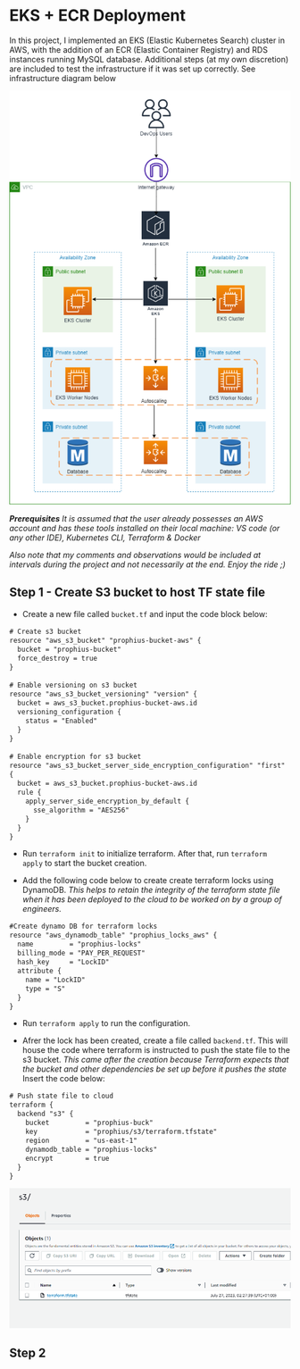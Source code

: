 # EKS + ECR Deployment

In this project, I implemented an EKS (Elastic Kubernetes Search) cluster in AWS, with the addition of an ECR (Elastic Container Registry) and RDS instances running MySQL database. Additional steps (at my own discretion) are included to test the infrastructure if it was set up correctly. See infrastructure diagram below 

![AWS Infrastructure](images/prophiusinfra.png)

***Prerequisites***
*It is assumed that the user already possesses an AWS account and has these tools installed on their local machine: VS code (or any other IDE), Kubernetes CLI, Terraform & Docker*

*Also note that my comments and observations would be included at intervals during the project and not necessarily at the end. Enjoy the ride ;)*

**Step 1 - Create S3 bucket to host TF state file**
---

- Create a new file called `bucket.tf` and input the code block below:

```
# Create s3 bucket
resource "aws_s3_bucket" "prophius-bucket-aws" {
  bucket = "prophius-bucket"
  force_destroy = true
}

# Enable versioning on s3 bucket
resource "aws_s3_bucket_versioning" "version" {
  bucket = aws_s3_bucket.prophius-bucket-aws.id
  versioning_configuration {
    status = "Enabled"
  }
}

# Enable encryption for s3 bucket
resource "aws_s3_bucket_server_side_encryption_configuration" "first" {
  bucket = aws_s3_bucket.prophius-bucket-aws.id
  rule {
    apply_server_side_encryption_by_default {
      sse_algorithm = "AES256"
    }
  }
}
```

- Run `terraform init` to initialize terraform. After that, run `terraform apply` to start the bucket creation.

- Add the following code below to create create terraform locks using DynamoDB. *This helps to retain the integrity of the terraform state file when it has been deployed to the cloud to be worked on by a group of engineers.*

```
#Create dynamo DB for terraform locks
resource "aws_dynamodb_table" "prophius_locks_aws" {
  name         = "prophius-locks"
  billing_mode = "PAY_PER_REQUEST"
  hash_key     = "LockID"
  attribute {
    name = "LockID"
    type = "S"
  }
}
```

- Run `terraform apply` to run the configuration.

- Afrer the lock has been created, create a file called `backend.tf`. This will house the code where terraform is instructed to push the state file to the s3 bucket. *This came after the creation because Terraform expects that the bucket and other dependencies be set up before it pushes the state* Insert the code below:

```
# Push state file to cloud
terraform {
  backend "s3" {
    bucket         = "prophius-buck"
    key            = "prophius/s3/terraform.tfstate"
    region         = "us-east-1"
    dynamodb_table = "prophius-locks"
    encrypt        = true
  }
}
```

![StateFile](images/statefile.png)

**Step 2**
---

